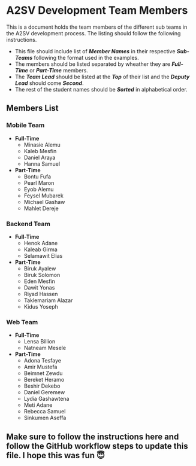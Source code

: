 # A2SV Development Team Members

This is a document holds the team members of the different sub teams in the A2SV development process. The listing should follow the following instructions.
* This file should include list of ***Member Names*** in their respective ***Sub-Teams*** following the format used in the examples.
* The members should be listed separated by wheather they are ***Full-Time*** or ***Part-Time*** members.
* The ***Team Lead*** should be listed at the ***Top*** of their list and the ***Deputy Lead*** should come ***Second***.
* The rest of the student names should be ***Sorted*** in alphabetical order.

## Members List
### Mobile Team
* **Full-Time**
  * Minasie Alemu
  * Kaleb Mesfin
  * Daniel Araya
  * Hanna Samuel
* **Part-Time**
  * Bontu Fufa
  * Pearl Maron
  * Eyob Alemu
  * Feysel Mubarek
  * Michael Gashaw
  * Mahlet Dereje

### Backend Team
* **Full-Time**
  * Henok Adane
  * Kaleab Girma
  * Selamawit Elias
* **Part-Time**
  * Biruk Ayalew
  * Biruk Solomon
  * Eden Mesfin
  * Dawit Yonas
  * Riyad Hassen 
  * Taklemariam Alazar
  * Kidus Yoseph

### Web Team
* **Full-Time** 
  * Lensa Billion 
  * Natneam Mesele
* **Part-Time**
    * Adona Tesfaye
    * Amir Mustefa
    * Beimnet Zewdu
    * Bereket Heramo
    * Beshir Dekebo
    * Daniel Geremew
    * Lydia Gashawtena
    * Meti Adane
    * Rebecca Samuel
    * Sinkumen Aseffa





## Make sure to follow the instructions here and follow the GitHub workflow steps to update this file. I hope this was fun 😇
